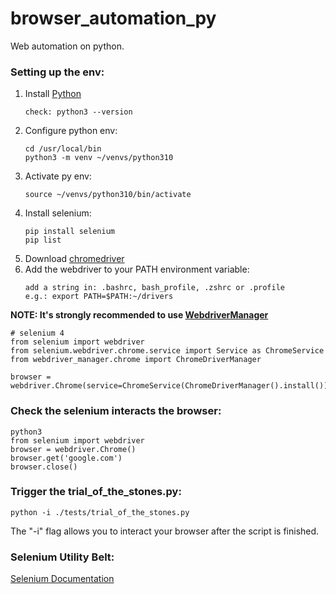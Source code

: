 # browser_automation_py
Web automation on python.

### Setting up the env:

1. Install [Python](https://www.python.org)
   ```
   check: python3 --version
   ```
2. Configure python env:
   ```
   cd /usr/local/bin
   python3 -m venv ~/venvs/python310
   ```
3. Activate py env:
   ```
   source ~/venvs/python310/bin/activate
   ```
4. Install selenium:
   ```
   pip install selenium
   pip list
   ```
5. Download [chromedriver](https://chromedriver.chromium.org/)
6. Add the webdriver to your PATH environment variable:
   ```
   add a string in: .bashrc, bash_profile, .zshrc or .profile
   e.g.: export PATH=$PATH:~/drivers
   ```
**NOTE: It's strongly recommended to use [WebdriverManager](https://pypi.org/project/webdriver-manager/)**
   ```
   # selenium 4
   from selenium import webdriver
   from selenium.webdriver.chrome.service import Service as ChromeService
   from webdriver_manager.chrome import ChromeDriverManager
   
   browser = webdriver.Chrome(service=ChromeService(ChromeDriverManager().install())) 
   ```

### Check the selenium interacts the browser:
   ```
   python3
   from selenium import webdriver
   browser = webdriver.Chrome()
   browser.get('google.com')
   browser.close()
   ```
### Trigger the trial_of_the_stones.py:
   ```
   python -i ./tests/trial_of_the_stones.py 
   ```
   The "-i" flag allows you to interact your browser after the script is finished.
   
### Selenium Utility Belt:
[Selenium Documentation](https://www.selenium.dev/selenium/docs/api/py/api.html)